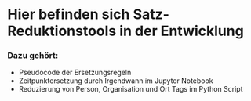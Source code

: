 
# Hier befinden sich Satz-Reduktionstools in der Entwicklung

### Dazu gehört:
* Pseudocode der Ersetzungsregeln
* Zeitpunktersetzung durch Irgendwann im Jupyter Notebook 
* Reduzierung von Person, Organisation und Ort Tags im Python Script